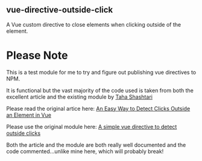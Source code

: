 ## vue-directive-outside-click
A Vue custom directive to close elements when clicking outside of the element.

# Please Note

This is a test module for me to try and figure out publishing vue directives to NPM.

It is functional but the vast majority of the code used is taken from both the excellent article and the existing module by [Taha Shashtari](https://github.com/TahaSh)

Please read the original artice here: [An Easy Way to Detect Clicks Outside an Element in Vue](https://tahazsh.com/detect-outside-click-in-vue)

Please use the original module here: [A simple vue directive to detect outside clicks](https://github.com/TahaSh/vue-closable)

Both the article and the module are both really well documented and the code commented...unlike mine here, which will probably break!


